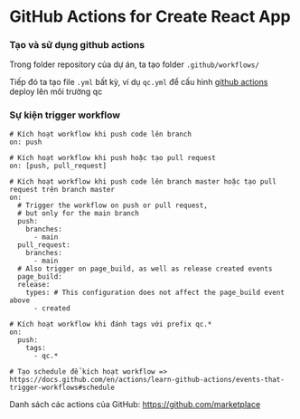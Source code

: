 # GitHub Actions for Create React App

### Tạo và sử dụng github actions
Trong folder repository của dự án, ta tạo folder `.github/workflows/`

Tiếp đó ta tạo file `.yml` bất kỳ, ví dụ `qc.yml` để cấu hình [github actions](https://docs.github.com/en/actions/using-workflows/about-workflows#create-an-example-workflow) deploy lên môi trường qc


### Sự kiện trigger workflow

```shell
# Kích hoạt workflow khi push code lên branch
on: push

# Kích hoạt workflow khi push hoặc tạo pull request
on: [push, pull_request]

# Kích hoạt workflow khi push code lên branch master hoặc tạo pull request trên branch master
on:
  # Trigger the workflow on push or pull request,
  # but only for the main branch
  push:
    branches:
      - main
  pull_request:
    branches:
      - main
  # Also trigger on page_build, as well as release created events
  page_build:
  release:
    types: # This configuration does not affect the page_build event above
      - created

# Kích hoạt workflow khi đánh tags với prefix qc.*
on:
  push:
    tags:
      - qc.*
        
# Tạo schedule để kích hoạt workflow => https://docs.github.com/en/actions/learn-github-actions/events-that-trigger-workflows#schedule       
```

Danh sách các actions của GitHub: https://github.com/marketplace


